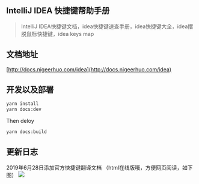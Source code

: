 ## IntelliJ IDEA 快捷键帮助手册
>IntelliJ IDEA快捷键文档，idea快捷键速查手册，idea快捷键大全，idea摆脱鼠标快捷键，idea keys map


## 文档地址
[http://docs.nigeerhuo.com/idea](http://docs.nigeerhuo.com/idea)

## 开发以及部署
```bash
yarn install
yarn docs:dev
```
Then deloy
```bash
yarn docs:build
```

## 更新日志
2019年6月28日添加官方快捷键翻译文档 （html在线版哦，方便网页阅读，如下图）
<img src="chrome_2019-06-28_15-55-33.png"/>



